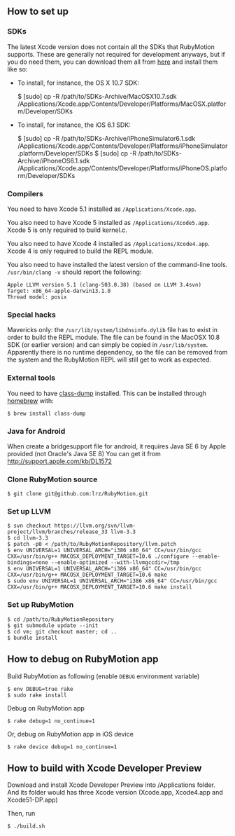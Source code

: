 ## How to set up

### SDKs

The latest Xcode version does not contain all the SDKs that RubyMotion supports.
These are generally not required for development anyways, but if you do need
them, you can download them all from [here](http://cat-soft.jp/share/SDKs.dmg) and install them like so:

* To install, for instance, the OS X 10.7 SDK:

     $ [sudo] cp -R /path/to/SDKs-Archive/MacOSX10.7.sdk /Applications/Xcode.app/Contents/Developer/Platforms/MacOSX.platform/Developer/SDKs

* To install, for instance, the iOS 6.1 SDK:

     $ [sudo] cp -R /path/to/SDKs-Archive/iPhoneSimulator6.1.sdk /Applications/Xcode.app/Contents/Developer/Platforms/iPhoneSimulator.platform/Developer/SDKs
     $ [sudo] cp -R /path/to/SDKs-Archive/iPhoneOS6.1.sdk /Applications/Xcode.app/Contents/Developer/Platforms/iPhoneOS.platform/Developer/SDKs


### Compilers

You need to have Xcode 5.1 installed as `/Applications/Xcode.app`.

You also need to have Xcode 5 installed as `/Applications/Xcode5.app`. Xcode 5 is only required to build kernel.c.

You also need to have Xcode 4 installed as `/Applications/Xcode4.app`. Xcode 4 is only required to build the REPL module.

You also need to have installed the latest version of the command-line tools. `/usr/bin/clang -v` should report the following:

```
Apple LLVM version 5.1 (clang-503.0.38) (based on LLVM 3.4svn)
Target: x86_64-apple-darwin13.1.0
Thread model: posix
```


### Special hacks

Mavericks only: the `/usr/lib/system/libdnsinfo.dylib` file has to exist in order to build the REPL module. The file can be found in the MacOSX 10.8 SDK (or earlier version) and can simply be copied in `/usr/lib/system`. Apparently there is no runtime dependency, so the file can be removed from the system and the RubyMotion REPL will still get to work as expected.


### External tools

You need to have [class-dump](https://github.com/nygard/class-dump) installed. This can be installed through [homebrew](https://github.com/mxcl/homebrew/wiki/Installation) with:

```
$ brew install class-dump
```


### Java for Android

When create a bridgesupport file for android, it requires Java SE 6 by Apple provided (not Oracle's Java SE 8)
You can get it from http://support.apple.com/kb/DL1572


### Clone RubyMotion source

```
$ git clone git@github.com:lrz/RubyMotion.git
```


### Set up LLVM

```
$ svn checkout https://llvm.org/svn/llvm-project/llvm/branches/release_33 llvm-3.3
$ cd llvm-3.3 
$ patch -p0 < /path/to/RubyMotionRepository/llvm.patch
$ env UNIVERSAL=1 UNIVERSAL_ARCH="i386 x86_64" CC=/usr/bin/gcc CXX=/usr/bin/g++ MACOSX_DEPLOYMENT_TARGET=10.6 ./configure --enable-bindings=none --enable-optimized --with-llvmgccdir=/tmp
$ env UNIVERSAL=1 UNIVERSAL_ARCH="i386 x86_64" CC=/usr/bin/gcc CXX=/usr/bin/g++ MACOSX_DEPLOYMENT_TARGET=10.6 make
$ sudo env UNIVERSAL=1 UNIVERSAL_ARCH="i386 x86_64" CC=/usr/bin/gcc CXX=/usr/bin/g++ MACOSX_DEPLOYMENT_TARGET=10.6 make install
```


### Set up RubyMotion

```
$ cd /path/to/RubyMotionRepository
$ git submodule update --init
$ cd vm; git checkout master; cd ..
$ bundle install
```


## How to debug on RubyMotion app

Build RubyMotion as following (enable `DEBUG` environment variable)

```
$ env DEBUG=true rake
$ sudo rake install
```

Debug on RubyMotion app

```
$ rake debug=1 no_continue=1
```

Or, debug on RubyMotion app in iOS device

```
$ rake device debug=1 no_continue=1
```

## How to build with Xcode Developer Preview

Download and install Xcode Developer Preview into /Applications folder.
And its folder would has three Xcode version (Xcode.app, Xcode4.app and Xcode51-DP.app)

Then, run

```
$ ./build.sh
```
